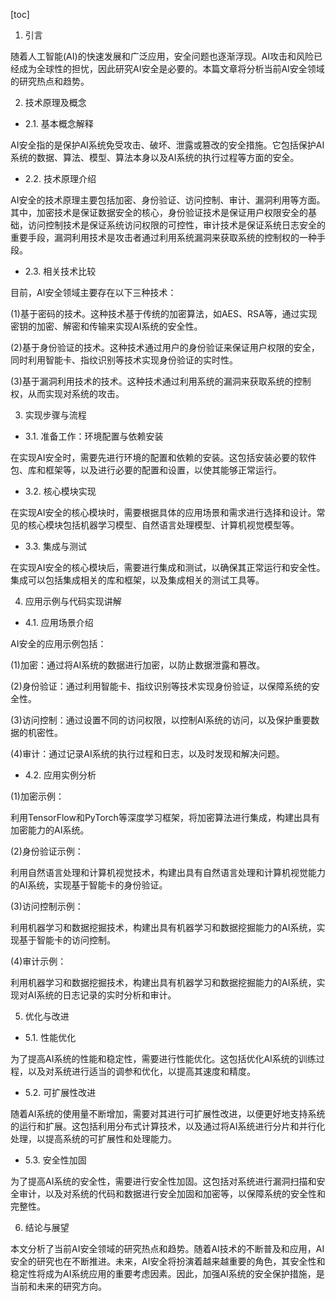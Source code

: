 
[toc]                    
                
                
1. 引言

随着人工智能(AI)的快速发展和广泛应用，安全问题也逐渐浮现。AI攻击和风险已经成为全球性的担忧，因此研究AI安全是必要的。本篇文章将分析当前AI安全领域的研究热点和趋势。

2. 技术原理及概念

- 2.1. 基本概念解释

AI安全指的是保护AI系统免受攻击、破坏、泄露或篡改的安全措施。它包括保护AI系统的数据、算法、模型、算法本身以及AI系统的执行过程等方面的安全。

- 2.2. 技术原理介绍

AI安全的技术原理主要包括加密、身份验证、访问控制、审计、漏洞利用等方面。其中，加密技术是保证数据安全的核心，身份验证技术是保证用户权限安全的基础，访问控制技术是保证系统访问权限的可控性，审计技术是保证系统日志安全的重要手段，漏洞利用技术是攻击者通过利用系统漏洞来获取系统的控制权的一种手段。

- 2.3. 相关技术比较

目前，AI安全领域主要存在以下三种技术：

(1)基于密码的技术。这种技术基于传统的加密算法，如AES、RSA等，通过实现密钥的加密、解密和传输来实现AI系统的安全性。

(2)基于身份验证的技术。这种技术通过用户的身份验证来保证用户权限的安全，同时利用智能卡、指纹识别等技术实现身份验证的实时性。

(3)基于漏洞利用技术的技术。这种技术通过利用系统的漏洞来获取系统的控制权，从而实现对系统的攻击。

3. 实现步骤与流程

- 3.1. 准备工作：环境配置与依赖安装

在实现AI安全时，需要先进行环境的配置和依赖的安装。这包括安装必要的软件包、库和框架等，以及进行必要的配置和设置，以使其能够正常运行。

- 3.2. 核心模块实现

在实现AI安全的核心模块时，需要根据具体的应用场景和需求进行选择和设计。常见的核心模块包括机器学习模型、自然语言处理模型、计算机视觉模型等。

- 3.3. 集成与测试

在实现AI安全的核心模块后，需要进行集成和测试，以确保其正常运行和安全性。集成可以包括集成相关的库和框架，以及集成相关的测试工具等。

4. 应用示例与代码实现讲解

- 4.1. 应用场景介绍

AI安全的应用示例包括：

(1)加密：通过将AI系统的数据进行加密，以防止数据泄露和篡改。

(2)身份验证：通过利用智能卡、指纹识别等技术实现身份验证，以保障系统的安全性。

(3)访问控制：通过设置不同的访问权限，以控制AI系统的访问，以及保护重要数据的机密性。

(4)审计：通过记录AI系统的执行过程和日志，以及时发现和解决问题。

- 4.2. 应用实例分析

(1)加密示例：

利用TensorFlow和PyTorch等深度学习框架，将加密算法进行集成，构建出具有加密能力的AI系统。

(2)身份验证示例：

利用自然语言处理和计算机视觉技术，构建出具有自然语言处理和计算机视觉能力的AI系统，实现基于智能卡的身份验证。

(3)访问控制示例：

利用机器学习和数据挖掘技术，构建出具有机器学习和数据挖掘能力的AI系统，实现基于智能卡的访问控制。

(4)审计示例：

利用机器学习和数据挖掘技术，构建出具有机器学习和数据挖掘能力的AI系统，实现对AI系统的日志记录的实时分析和审计。

5. 优化与改进

- 5.1. 性能优化

为了提高AI系统的性能和稳定性，需要进行性能优化。这包括优化AI系统的训练过程，以及对系统进行适当的调参和优化，以提高其速度和精度。

- 5.2. 可扩展性改进

随着AI系统的使用量不断增加，需要对其进行可扩展性改进，以便更好地支持系统的运行和扩展。这包括利用分布式计算技术，以及通过将AI系统进行分片和并行化处理，以提高系统的可扩展性和处理能力。

- 5.3. 安全性加固

为了提高AI系统的安全性，需要进行安全性加固。这包括对系统进行漏洞扫描和安全审计，以及对系统的代码和数据进行安全加固和加密等，以保障系统的安全性和完整性。

6. 结论与展望

本文分析了当前AI安全领域的研究热点和趋势。随着AI技术的不断普及和应用，AI安全的研究也在不断推进。未来，AI安全将扮演着越来越重要的角色，其安全性和稳定性将成为AI系统应用的重要考虑因素。因此，加强AI系统的安全保护措施，是当前和未来的研究方向。

